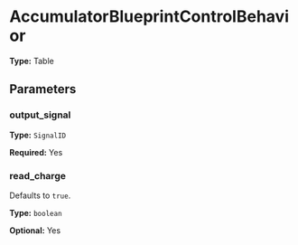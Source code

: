 # AccumulatorBlueprintControlBehavior

**Type:** Table

## Parameters

### output_signal

**Type:** `SignalID`

**Required:** Yes

### read_charge

Defaults to `true`.

**Type:** `boolean`

**Optional:** Yes

